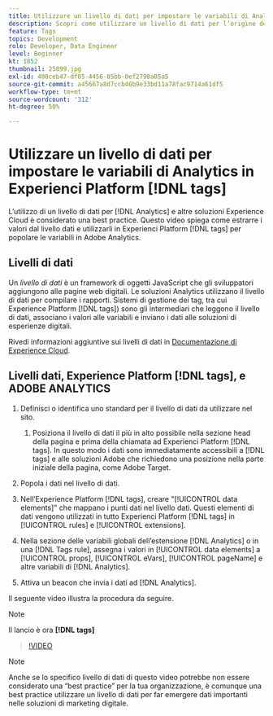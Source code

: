 ```yaml
---
title: Utilizzare un livello di dati per impostare le variabili di Analytics in Experienci Platform [!DNL tags]
description: Scopri come utilizzare un livello di dati per l’origine dei dati di Analytics e altre soluzioni di Experience Cloud.
feature: Tags
topics: Development
role: Developer, Data Engineer
level: Beginner
kt: 1852
thumbnail: 25899.jpg
exl-id: 408ceb47-df05-4456-85bb-0ef2798a05a5
source-git-commit: a45667a8d7ccb46b9e33bd11a78fac9714a61df5
workflow-type: tm+mt
source-wordcount: '312'
ht-degree: 50%

---
```


# Utilizzare un livello di dati per impostare le variabili di Analytics in Experienci Platform [!DNL tags]

L’utilizzo di un livello di dati per [!DNL Analytics] e altre soluzioni Experience Cloud è considerato una best practice. Questo video spiega come estrarre i valori dal livello dati e utilizzarli in Experienci Platform [!DNL tags] per popolare le variabili in Adobe Analytics.

## Livelli di dati

Un _livello di dati_ è un framework di oggetti JavaScript che gli sviluppatori aggiungono alle pagine web digitali. Le soluzioni Analytics utilizzano il livello di dati per compilare i rapporti. Sistemi di gestione dei tag, tra cui Experience Platform [!DNL tags]) sono gli intermediari che leggono il livello di dati, associano i valori alle variabili e inviano i dati alle soluzioni di esperienze digitali.

Rivedi informazioni aggiuntive sui livelli di dati in [Documentazione di Experience Cloud](https://experienceleague.adobe.com/docs/analytics/implementation/prepare/data-layer.html?lang=it).

## Livelli dati, Experience Platform [!DNL tags], e ADOBE ANALYTICS

1. Definisci o identifica uno standard per il livello di dati da utilizzare nel sito.

   1. Posiziona il livello di dati il più in alto possibile nella sezione head della pagina e prima della chiamata ad Experienci Platform [!DNL tags]. In questo modo i dati sono immediatamente accessibili a [!DNL tags] e alle soluzioni Adobe che richiedono una posizione nella parte iniziale della pagina, come Adobe Target.

1. Popola i dati nel livello di dati.
1. Nell’Experience Platform [!DNL tags], creare &quot;[!UICONTROL data elements]&quot; che mappano i punti dati nel livello dati. Questi elementi di dati vengono utilizzati in tutto Experienci Platform [!DNL tags] in [!UICONTROL rules] e [!UICONTROL extensions].
1. Nella sezione delle variabili globali dell’estensione [!DNL Analytics] o in una [!DNL Tags rule], assegna i valori in [!UICONTROL data elements] a [!UICONTROL props], [!UICONTROL eVars], [!UICONTROL pageName] e altre variabili di [!DNL Analytics].
1. Attiva un beacon che invia i dati ad [!DNL Analytics].

Il seguente video illustra la procedura da seguire.

>[!NOTE]
>
> Il lancio è ora **[!DNL tags]**

>[!VIDEO](https://video.tv.adobe.com/v/25899/?quality=12&learn=on)

>[!NOTE]
>
>Anche se lo specifico livello di dati di questo video potrebbe non essere considerato una “best practice” per la tua organizzazione, è comunque una best practice utilizzare un livello di dati per far emergere dati importanti nelle soluzioni di marketing digitale.
